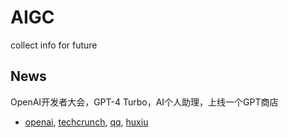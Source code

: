 # AIGC
collect info for future

## News
OpenAI开发者大会，GPT-4 Turbo，AI个人助理，上线一个GPT商店 
* [openai](https://openai.com/blog/introducing-gpts), [techcrunch](https://techcrunch.com/2023/11/06/openai-launches-gpt-4-turbo-and-launches-fine-tuning-program-for-gpt-4/), [qq](https://new.qq.com/rain/a/20231107A016SG00), [huxiu](https://www.huxiu.com/article/2267922.html)
